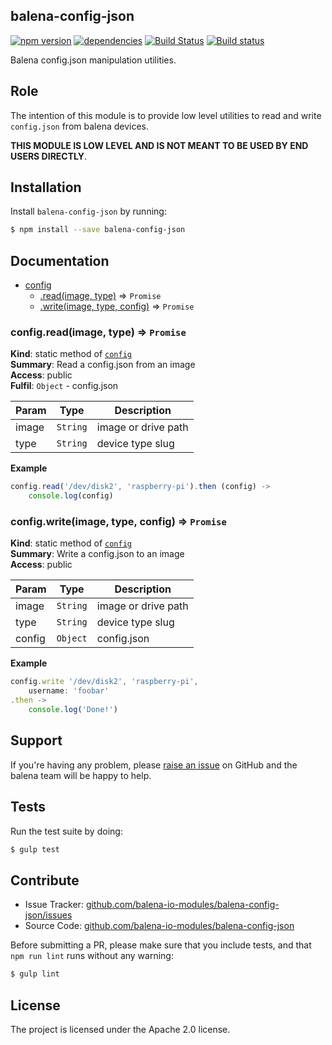 balena-config-json
-----------------

[![npm version](https://badge.fury.io/js/balena-config-json.svg)](http://badge.fury.io/js/balena-config-json)
[![dependencies](https://david-dm.org/balena-io-modules/balena-config-json.png)](https://david-dm.org/balena-io-modules/balena-config-json.png)
[![Build Status](https://travis-ci.org/balena-io-modules/balena-config-json.svg?branch=master)](https://travis-ci.org/balena-io-modules/balena-config-json)
[![Build status](https://ci.appveyor.com/api/projects/status/ndm6cfnvotbsyaqx/branch/master?svg=true)](https://ci.appveyor.com/project/balena-io-modules/balena-config-json/branch/master)

Balena config.json manipulation utilities.

Role
----

The intention of this module is to provide low level utilities to read and write `config.json` from balena devices.

**THIS MODULE IS LOW LEVEL AND IS NOT MEANT TO BE USED BY END USERS DIRECTLY**.

Installation
------------

Install `balena-config-json` by running:

```sh
$ npm install --save balena-config-json
```

Documentation
-------------


* [config](#module_config)
    * [.read(image, type)](#module_config.read) ⇒ <code>Promise</code>
    * [.write(image, type, config)](#module_config.write) ⇒ <code>Promise</code>

<a name="module_config.read"></a>

### config.read(image, type) ⇒ <code>Promise</code>
**Kind**: static method of [<code>config</code>](#module_config)  
**Summary**: Read a config.json from an image  
**Access**: public  
**Fulfil**: <code>Object</code> - config.json  

| Param | Type | Description |
| --- | --- | --- |
| image | <code>String</code> | image or drive path |
| type | <code>String</code> | device type slug |

**Example**  
```js
config.read('/dev/disk2', 'raspberry-pi').then (config) ->	console.log(config)
```
<a name="module_config.write"></a>

### config.write(image, type, config) ⇒ <code>Promise</code>
**Kind**: static method of [<code>config</code>](#module_config)  
**Summary**: Write a config.json to an image  
**Access**: public  

| Param | Type | Description |
| --- | --- | --- |
| image | <code>String</code> | image or drive path |
| type | <code>String</code> | device type slug |
| config | <code>Object</code> | config.json |

**Example**  
```js
config.write '/dev/disk2', 'raspberry-pi',	username: 'foobar'.then ->	console.log('Done!')
```

Support
-------

If you're having any problem, please [raise an issue](https://github.com/balena-io-modules/balena-config-json/issues/new) on GitHub and the balena team will be happy to help.

Tests
-----

Run the test suite by doing:

```sh
$ gulp test
```

Contribute
----------

- Issue Tracker: [github.com/balena-io-modules/balena-config-json/issues](https://github.com/balena-io-modules/balena-config-json/issues)
- Source Code: [github.com/balena-io-modules/balena-config-json](https://github.com/balena-io-modules/balena-config-json)

Before submitting a PR, please make sure that you include tests, and that `npm run lint` runs without any warning:

```sh
$ gulp lint
```

License
-------

The project is licensed under the Apache 2.0 license.
